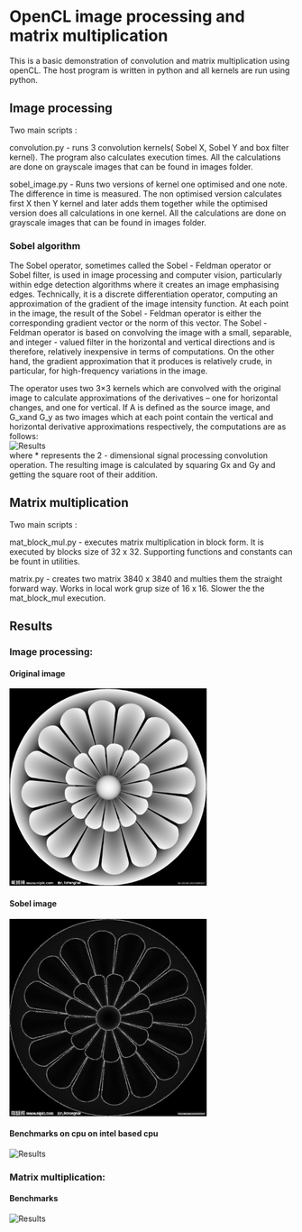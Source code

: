 # OpenCL image processing and matrix multiplication

This is a basic demonstration of convolution and matrix multiplication using openCL.
The host program is written in python and all kernels are run using python.


## Image processing

Two main scripts :

convolution.py - runs 3 convolution kernels( Sobel X, Sobel Y and box filter kernel).
The program also calculates execution times.
All the calculations are done on grayscale images that can be found in images folder.

sobel_image.py - Runs two versions of kernel one optimised and one note. The difference in time is
measured. The non optimised version calculates first X then Y kernel and later adds them together while
the optimised version does all calculations in one kernel.
All the calculations are done on grayscale images that can be found in images folder.

### Sobel algorithm  

The Sobel operator, sometimes called the Sobel - Feldman operator or Sobel filter, is used in image processing and computer vision, particularly within edge detection algorithms where it creates an image emphasising edges. Technically, it is a discrete differentiation operator, computing an approximation of the gradient of the image intensity function.  At each point in the image, the result of the Sobel - Feldman operator is either the corresponding gradient vector or the norm of this vector.  The Sobel - Feldman operator is based on convolving the image with a small, separable, and integer - valued filter in the horizontal and vertical directions and is therefore, relatively inexpensive in terms of computations. On the other hand, the gradient approximation that it produces is relatively crude, in particular, for high-frequency variations in the image.    
  
The operator uses two 3×3 kernels which are convolved with the original image to calculate approximations of the derivatives – one for horizontal changes, and one for vertical. If A is defined as the source image, and G_xand G_y as two images which at each point contain the vertical and horizontal derivative approximations respectively, the computations are as follows:   
<img src="https://i.ibb.co/rG7Js0V/sobel-kernel.png" alt="Results"/>  
where * represents the 2 - dimensional signal processing convolution operation. 
The resulting image is calculated by squaring Gx  and Gy and getting the square root of their addition.


## Matrix multiplication

Two main scripts : 

mat_block_mul.py - executes matrix multiplication in block form. 
It is executed by blocks size of 32 x 32. 
Supporting functions and constants can be fount in utilities.
	
matrix.py - creates two matrix 3840 x 3840 and multies them the straight forward way. 
Works in local work grup size of 16 x 16. Slower the the mat_block_mul execution. 
	
## Results

### Image processing:  
####  Original image  
<img src="https://github.com/vladimirjankov/OpenCL-image-processing-and-matrix-multiplication/blob/master/Image%20processing/images/grayscale.jpg?raw=true" alt="Grayscale image" width="350"/>  

####  Sobel image  
<img src="https://github.com/vladimirjankov/OpenCL-image-processing-and-matrix-multiplication/blob/master/Image%20processing/images/new_grayscale_sobel_kernel.png?raw=true" alt="Sobel grayscale image" width="350"/>  

####  Benchmarks on cpu on intel based cpu  
<img src="https://i.ibb.co/3FKTyRb/sobel-table.png" alt="Results"/>

### Matrix multiplication:  

#### Benchmarks
<img src="https://i.ibb.co/42tPwRc/matrix-multiplication.png" alt="Results"/>
